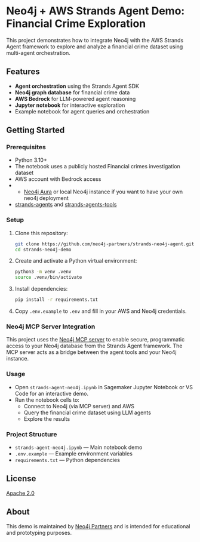 # Neo4j + AWS Strands Agent Demo: Financial Crime Exploration

This project demonstrates how to integrate Neo4j with the AWS Strands Agent framework to explore and analyze a financial crime dataset using multi-agent orchestration.

## Features
- **Agent orchestration** using the Strands Agent SDK
- **Neo4j graph database** for financial crime data
- **AWS Bedrock** for LLM-powered agent reasoning
- **Jupyter notebook** for interactive exploration
- Example notebook for agent queries and orchestration

## Getting Started

### Prerequisites
- Python 3.10+
- The notebook uses a publicly hosted Financial crimes investigation dataset
- AWS account with Bedrock access
- - [Neo4j Aura](https://neo4j.com/cloud/aura/) or local Neo4j instance if you want to have your own neo4j deployment
- [strands-agents](https://pypi.org/project/strands-agents/) and [strands-agents-tools](https://pypi.org/project/strands-agents-tools/)

### Setup
1. Clone this repository:
   ```sh
   git clone https://github.com/neo4j-partners/strands-neo4j-agent.git
   cd strands-neo4j-demo
   ```
2. Create and activate a Python virtual environment:
   ```sh
   python3 -m venv .venv
   source .venv/bin/activate
   ```
3. Install dependencies:
   ```sh
   pip install -r requirements.txt
   ```
4. Copy `.env.example` to `.env` and fill in your AWS and Neo4j credentials.


### Neo4j MCP Server Integration
This project uses the [Neo4j MCP server](https://github.com/neo4j-contrib/mcp-neo4j) to enable secure, programmatic access to your Neo4j database from the Strands Agent framework. The MCP server acts as a bridge between the agent tools and your Neo4j instance.


### Usage
- Open `strands-agent-neo4j.ipynb` in Sagemaker Jupyter Notebook or VS Code for an interactive demo.
- Run the notebook cells to:
  - Connect to Neo4j (via MCP server) and AWS
  - Query the financial crime dataset using LLM agents
  - Explore the results

### Project Structure
- `strands-agent-neo4j.ipynb` — Main notebook demo
- `.env.example` — Example environment variables
- `requirements.txt` — Python dependencies

## License
[Apache 2.0](LICENSE)

## About
This demo is maintained by [Neo4j Partners](https://github.com/neo4j-partners) and is intended for educational and prototyping purposes.
